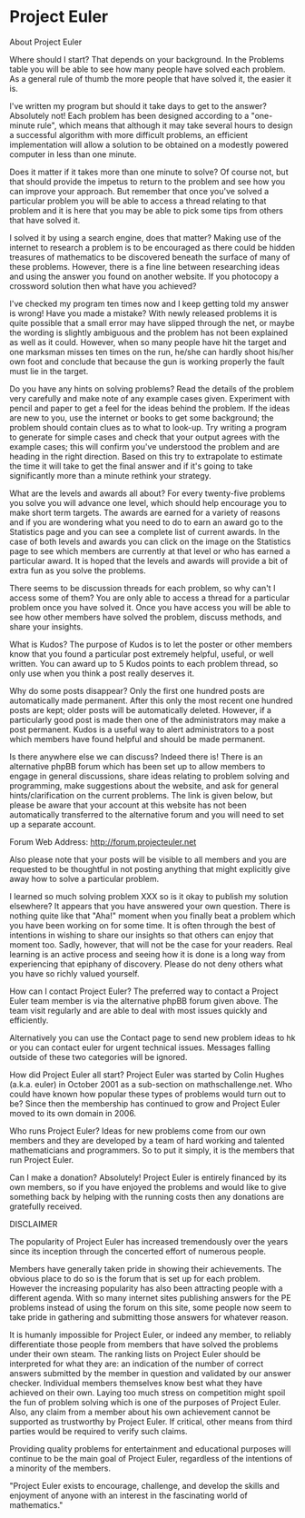 # Project Euler

About Project Euler

Where should I start?
That depends on your background. In the Problems table you will be able to see how many people have solved each problem. As a general rule of thumb the more people that have solved it, the easier it is.


I've written my program but should it take days to get to the answer?
Absolutely not! Each problem has been designed according to a "one-minute rule", which means that although it may take several hours to design a successful algorithm with more difficult problems, an efficient implementation will allow a solution to be obtained on a modestly powered computer in less than one minute.


Does it matter if it takes more than one minute to solve?
Of course not, but that should provide the impetus to return to the problem and see how you can improve your approach. But remember that once you've solved a particular problem you will be able to access a thread relating to that problem and it is here that you may be able to pick some tips from others that have solved it.


I solved it by using a search engine, does that matter?
Making use of the internet to research a problem is to be encouraged as there could be hidden treasures of mathematics to be discovered beneath the surface of many of these problems. However, there is a fine line between researching ideas and using the answer you found on another website. If you photocopy a crossword solution then what have you achieved?


I've checked my program ten times now and I keep getting told my answer is wrong! Have you made a mistake?
With newly released problems it is quite possible that a small error may have slipped through the net, or maybe the wording is slightly ambiguous and the problem has not been explained as well as it could. However, when so many people have hit the target and one marksman misses ten times on the run, he/she can hardly shoot his/her own foot and conclude that because the gun is working properly the fault must lie in the target.


Do you have any hints on solving problems?
Read the details of the problem very carefully and make note of any example cases given. Experiment with pencil and paper to get a feel for the ideas behind the problem. If the ideas are new to you, use the internet or books to get some background; the problem should contain clues as to what to look-up. Try writing a program to generate for simple cases and check that your output agrees with the example cases; this will confirm you've understood the problem and are heading in the right direction. Based on this try to extrapolate to estimate the time it will take to get the final answer and if it's going to take significantly more than a minute rethink your strategy.


What are the levels and awards all about?
For every twenty-five problems you solve you will advance one level, which should help encourage you to make short term targets. The awards are earned for a variety of reasons and if you are wondering what you need to do to earn an award go to the Statistics page and you can see a complete list of current awards. In the case of both levels and awards you can click on the image on the Statistics page to see which members are currently at that level or who has earned a particular award. It is hoped that the levels and awards will provide a bit of extra fun as you solve the problems.


There seems to be discussion threads for each problem, so why can't I access some of them?
You are only able to access a thread for a particular problem once you have solved it. Once you have access you will be able to see how other members have solved the problem, discuss methods, and share your insights.


What is Kudos?
The purpose of Kudos is to let the poster or other members know that you found a particular post extremely helpful, useful, or well written. You can award up to 5 Kudos points to each problem thread, so only use when you think a post really deserves it.


Why do some posts disappear?
Only the first one hundred posts are automatically made permanent. After this only the most recent one hundred posts are kept; older posts will be automatically deleted. However, if a particularly good post is made then one of the administrators may make a post permanent. Kudos is a useful way to alert administrators to a post which members have found helpful and should be made permanent.


Is there anywhere else we can discuss?
Indeed there is! There is an alternative phpBB forum which has been set up to allow members to engage in general discussions, share ideas relating to problem solving and programming, make suggestions about the website, and ask for general hints/clarification on the current problems. The link is given below, but please be aware that your account at this website has not been automatically transferred to the alternative forum and you will need to set up a separate account.

Forum Web Address: http://forum.projecteuler.net

Also please note that your posts will be visible to all members and you are requested to be thoughtful in not posting anything that might explicitly give away how to solve a particular problem.


I learned so much solving problem XXX so is it okay to publish my solution elsewhere?
It appears that you have answered your own question. There is nothing quite like that "Aha!" moment when you finally beat a problem which you have been working on for some time. It is often through the best of intentions in wishing to share our insights so that others can enjoy that moment too. Sadly, however, that will not be the case for your readers. Real learning is an active process and seeing how it is done is a long way from experiencing that epiphany of discovery. Please do not deny others what you have so richly valued yourself.


How can I contact Project Euler?
The preferred way to contact a Project Euler team member is via the alternative phpBB forum given above. The team visit regularly and are able to deal with most issues quickly and efficiently.

Alternatively you can use the Contact page to send new problem ideas to hk or you can contact euler for urgent technical issues. Messages falling outside of these two categories will be ignored.


How did Project Euler all start?
Project Euler was started by Colin Hughes (a.k.a. euler) in October 2001 as a sub-section on mathschallenge.net. Who could have known how popular these types of problems would turn out to be? Since then the membership has continued to grow and Project Euler moved to its own domain in 2006.


Who runs Project Euler?
Ideas for new problems come from our own members and they are developed by a team of hard working and talented mathematicians and programmers. So to put it simply, it is the members that run Project Euler.


Can I make a donation?
Absolutely! Project Euler is entirely financed by its own members, so if you have enjoyed the problems and would like to give something back by helping with the running costs then any donations are gratefully received.

  


DISCLAIMER

The popularity of Project Euler has increased tremendously over the years since its inception through the concerted effort of numerous people.

Members have generally taken pride in showing their achievements. The obvious place to do so is the forum that is set up for each problem. However the increasing popularity has also been attracting people with a different agenda. With so many internet sites publishing answers for the PE problems instead of using the forum on this site, some people now seem to take pride in gathering and submitting those answers for whatever reason.

It is humanly impossible for Project Euler, or indeed any member, to reliably differentiate those people from members that have solved the problems under their own steam. The ranking lists on Project Euler should be interpreted for what they are: an indication of the number of correct answers submitted by the member in question and validated by our answer checker. Individual members themselves know best what they have achieved on their own. Laying too much stress on competition might spoil the fun of problem solving which is one of the purposes of Project Euler. Also, any claim from a member about his own achievement cannot be supported as trustworthy by Project Euler. If critical, other means from third parties would be required to verify such claims.

Providing quality problems for entertainment and educational purposes will continue to be the main goal of Project Euler, regardless of the intentions of a minority of the members.



"Project Euler exists to encourage, challenge, and develop the skills and enjoyment of anyone with an interest in the fascinating world of mathematics."